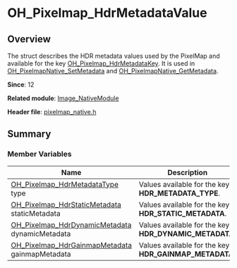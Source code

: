 # OH_Pixelmap_HdrMetadataValue
<!--Kit: Image Kit-->
<!--Subsystem: Multimedia-->
<!--Owner: @yaozhupeng-->
<!--Designer: @yaozhupeng-->
<!--Tester: @zhaoxiaoguang2-->
<!--Adviser: @zengyawen-->

## Overview

The struct describes the HDR metadata values used by the PixelMap and available for the key [OH_Pixelmap_HdrMetadataKey](capi-pixelmap-native-h.md#oh_pixelmap_hdrmetadatakey). It is used in [OH_PixelmapNative_SetMetadata](capi-pixelmap-native-h.md#oh_pixelmapnative_setmetadata) and [OH_PixelmapNative_GetMetadata](capi-pixelmap-native-h.md#oh_pixelmapnative_getmetadata).

**Since**: 12

**Related module**: [Image_NativeModule](capi-image-nativemodule.md)

**Header file**: [pixelmap_native.h](capi-pixelmap-native-h.md)

## Summary

### Member Variables

| Name| Description|
| -- | -- |
| [OH_Pixelmap_HdrMetadataType](capi-pixelmap-native-h.md#oh_pixelmap_hdrmetadatatype) type | Values available for the key **HDR_METADATA_TYPE**.|
| [OH_Pixelmap_HdrStaticMetadata](capi-image-nativemodule-oh-pixelmap-hdrstaticmetadata.md) staticMetadata | Values available for the key **HDR_STATIC_METADATA**.|
| [OH_Pixelmap_HdrDynamicMetadata](capi-image-nativemodule-oh-pixelmap-hdrdynamicmetadata.md) dynamicMetadata | Values available for the key **HDR_DYNAMIC_METADATA**.|
| [OH_Pixelmap_HdrGainmapMetadata](capi-image-nativemodule-oh-pixelmap-hdrgainmapmetadata.md) gainmapMetadata | Values available for the key **HDR_GAINMAP_METADATA**.|
